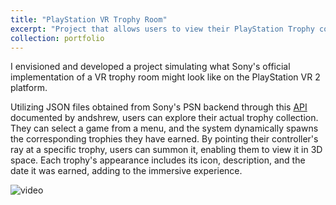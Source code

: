 ```yaml
---
title: "PlayStation VR Trophy Room"
excerpt: "Project that allows users to view their PlayStation Trophy collection in virtual reality <br/><img src='/images/trophy.png'>"
collection: portfolio
---
```

I envisioned and developed a project simulating what Sony's official implementation of a VR trophy room might look like on the PlayStation VR 2 platform.

Utilizing JSON files obtained from Sony's PSN backend through this [API](https://andshrew.github.io/PlayStation-Trophies/#/) documented by andshrew, users can explore their actual trophy collection. They can select a game from a menu, and the system dynamically spawns the corresponding trophies they have earned. By pointing their controller's ray at a specific trophy, users can summon it, enabling them to view it in 3D space. Each trophy's appearance includes its icon, description, and the date it was earned, adding to the immersive experience.



![video](https://github.com/LoganLane/LoganLane.github.io/assets/34287344/391f0742-bd95-4cb7-9b42-91922b58ced3)



